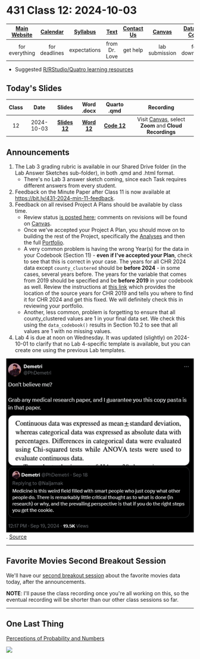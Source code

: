# 431 Class 12: 2024-10-03

[Main Website](https://thomaselove.github.io/431-2024/) | [Calendar](https://thomaselove.github.io/431-2024/calendar.html) | [Syllabus](https://thomaselove.github.io/431-syllabus-2024/) | [Text](https://thomaselove.github.io/431-book/) | [Contact Us](https://thomaselove.github.io/431-2024/contact.html) | [Canvas](https://canvas.case.edu) | [Data and Code](https://github.com/THOMASELOVE/431-data)
:-----------: | :--------------: | :----------: | :---------: | :-------------: | :-----------: | :------------:
for everything | for deadlines | expectations | from Dr. Love | get help | lab submission | for downloads

- Suggested [R/RStudio/Quatro learning resources](https://thomaselove.github.io/431-2024/resources.html)

## Today's Slides

Class | Date | Slides | Word .docx | Quarto .qmd | Recording
:---: | :--------: | :------: | :------: | :------: | :-------------:
12 | 2024-10-03 | **[Slides 12](https://thomaselove.github.io/431-slides-2024/class12.html)** | **[Word 12](https://thomaselove.github.io/431-slides-2024/class12w.docx)** | **[Code 12](https://github.com/THOMASELOVE/431-slides-2024/blob/main/class12.qmd)** | Visit [Canvas](https://canvas.case.edu/), select **Zoom** and **Cloud Recordings**

## Announcements

1. The Lab 3 grading rubric is available in our Shared Drive folder (in the Lab Answer Sketches sub-folder), in both .qmd and .html format.
    - There's no Lab 3 answer sketch coming, since each Task requires different answers from every student.
2. Feedback on the Minute Paper after Class 11 is now available at <https://bit.ly/431-2024-min-11-feedback>.
3. Feedback on all revised Project A Plans should be available by class time.
    - Review status [is posted here](https://github.com/THOMASELOVE/431-classes-2024/blob/main/projectA/projectA_teams.md); comments on revisions will be found on [Canvas](https://canvas.case.edu).
    - Once we've accepted your Project A Plan, you should move on to building the rest of the Project, specifically the [Analyses](https://thomaselove.github.io/431-projectA-2024/analyses.html) and then the full [Portfolio](https://thomaselove.github.io/431-projectA-2024/portfolio.html).
    - A very common problem is having the wrong Year(s) for the data in your Codebook (Section 11) - **even if I've accepted your Plan**, check to see that this is correct in your case. The years for all CHR 2024 data except `county_clustered` should be **before 2024** - in some cases, several years before. The years for the variable that comes from 2019 should be specified and be **before 2019** in your codebook as well.  Review the instructions at [this link](https://thomaselove.github.io/431-projectA-2024/data.html#sources-and-years-for-chr-2019-variables) which provides the location of the source years for CHR 2019 and tells you where to find it for CHR 2024 and get this fixed. We will definitely check this in reviewing your portfolio.
    - Another, less common, problem is forgetting to ensure that all county_clustered values are 1 in your final data set. We check this using the `data_codebook()` results in Section 10.2 to see that all values are 1 with no missing values.
4. Lab 4 is due at noon on Wednesday. It was updated (slightly) on 2024-10-01 to clarify that no Lab 4-specific template is available, but you can create one using the previous Lab templates.

![](demetri_2024-09-19.png). [Source](https://x.com/phdemetri/status/1836801893437219321)

-----------

## Favorite Movies Second Breakout Session

We'll have our [second breakout session](https://github.com/THOMASELOVE/431-classes-2024/blob/main/movies/breakout2.md) about the favorite movies data today, after the announcements. 

**NOTE**: I'll pause the class recording once you're all working on this, so the eventual recording will be shorter than our other class sessions so far.

---------------

## One Last Thing

[Perceptions of Probability and Numbers](https://github.com/zonination/perceptions)

![](https://raw.githubusercontent.com/zonination/perceptions/master/plot1.png)

